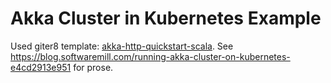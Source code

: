 # Akka Cluster in Kubernetes Example

Used giter8 template: [akka-http-quickstart-scala](https://github.com/akka/akka-http-quickstart-scala.g8).
See https://blog.softwaremill.com/running-akka-cluster-on-kubernetes-e4cd2913e951 for prose.


